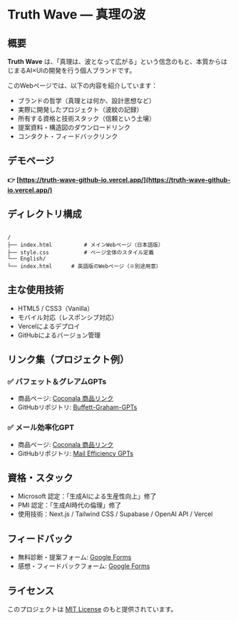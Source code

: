 # Truth Wave ― 真理の波

## 概要

**Truth Wave** は、「真理は、波となって広がる」という信念のもと、本質からはじまるAI×UIの開発を行う個人ブランドです。

このWebページでは、以下の内容を紹介しています：

- ブランドの哲学（真理とは何か、設計思想など）
- 実際に開発したプロジェクト（波紋の記録）
- 所有する資格と技術スタック（信頼という土壌）
- 提案資料・構造図のダウンロードリンク
- コンタクト・フィードバックリンク

## デモページ

#### 👉 [https://truth-wave-github-io.vercel.app/](https://truth-wave-github-io.vercel.app/)

## ディレクトリ構成

```

/
├── index.html          # メインWebページ（日本語版）
├── style.css           # ページ全体のスタイル定義
└── English/
└── index.html      # 英語版のWebページ（※別途用意）

````

## 主な使用技術

- HTML5 / CSS3（Vanilla）
- モバイル対応（レスポンシブ対応）
- Vercelによるデプロイ
- GitHubによるバージョン管理

## リンク集（プロジェクト例）

### ✅ バフェット＆グレアムGPTs

- 商品ページ: [Coconala 商品リンク](https://coconala.com/contents_market/pictures/cmez6ftdz0sjh6m0h0xdbo1gs)
- GitHubリポジトリ: [Buffett-Graham-GPTs](https://github.com/truthwave/Buffett-Graham-GPTs)

### ✅ メール効率化GPT

- 商品ページ: [Coconala 商品リンク](https://coconala.com/contents_market/pictures/cmf3ndqpl00xr6s0houn6itv9)
- GitHubリポジトリ: [Mail Efficiency GPTs](https://github.com/truthwave/mail-efficiency-gpts)

## 資格・スタック

- Microsoft 認定：「生成AIによる生産性向上」修了
- PMI 認定：「生成AI時代の倫理」修了
- 使用技術：Next.js / Tailwind CSS / Supabase / OpenAI API / Vercel

## フィードバック

* 無料診断・提案フォーム: [Google Forms](https://docs.google.com/forms/d/1r7uBtmvtOOIvulyOCVvk0Qt0KayR9D6uQDYwsKX1pCo/viewform)
* 感想・フィードバックフォーム: [Google Forms](https://docs.google.com/forms/d/e/1FAIpQLSefO9WQEQOMclfzoi7WNjl75KvJwqH9Ku17lMqb1FxlHE2hjg/viewform?usp=header)

## ライセンス

このプロジェクトは [MIT License](LICENSE) のもと提供されています。
